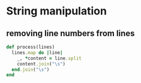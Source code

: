 # String manipulation

## removing line numbers from lines
```ruby
def process(lines)
  lines.map do |line|
    _, *content = line.split
    content.join("\s")
  end.join("\s")
end
```
